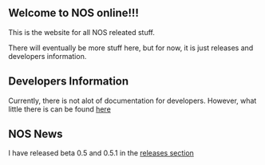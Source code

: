 ## Welcome to NOS online!!!
  
This is the website for all NOS releated stuff.  
  
There will eventually be more stuff here, but for now, it is just releases and developers information.
  
## Developers Information  
Currently, there is not alot of documentation for developers. However, what little there is can be found [here](lax18.github.io/NOs/developers)  
## NOS News  
I have released beta 0.5 and 0.5.1 in the [releases section](https://github.com/LAX18/NOS/releases)
